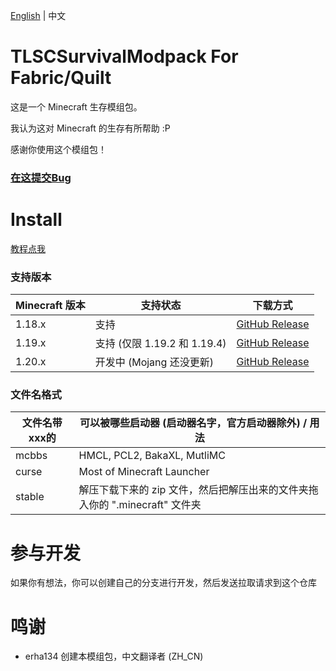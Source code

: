 [English](https://github.com/erha134/TLSCSurvivalModpack1) | 中文
# TLSCSurvivalModpack For Fabric/Quilt
这是一个 Minecraft 生存模组包。

我认为这对 Minecraft 的生存有所帮助 :P

感谢你使用这个模组包！

### [在这提交Bug](https://github.com/erha134/TLSCSurvivalModpack1/issues)

# Install
[教程点我](https://github.com/erha134/TLSCSurvivalModpack1/wiki)

### 支持版本
| Minecraft 版本 | 支持状态     | 下载方式                                                                                                                                                                            |
|------------|----------|-------------------------------------------------------------------------------------------------------------------------------------------------------------------------------------|
| 1.18.x     | 支持 | [GitHub Release](https://github.com/erha134/TLSCSurvivalModpack1/releases/tag/1.0)                                                         |
| 1.19.x | 支持 (仅限 1.19.2 和 1.19.4) | [GitHub Release](https://github.com/erha134/TLSCSurvivalModpack1/releases/tag/1.0)    |
| 1.20.x   | 开发中 (Mojang 还没更新) | [GitHub Release](https://github.com/erha134/TLSCSurvivalModpack1/releases/tag/1.0)  |

### 文件名格式
| 文件名带xxx的 | 可以被哪些启动器 (启动器名字，官方启动器除外) / 用法     |
-------------|---------|
| mcbbs    | HMCL, PCL2, BakaXL, MutliMC |
| curse | Most of Minecraft Launcher |
| stable   | 解压下载下来的 zip 文件，然后把解压出来的文件夹拖入你的 ".minecraft" 文件夹 |

# 参与开发
如果你有想法，你可以创建自己的分支进行开发，然后发送拉取请求到这个仓库

# 鸣谢
- erha134   创建本模组包，中文翻译者 (ZH_CN)